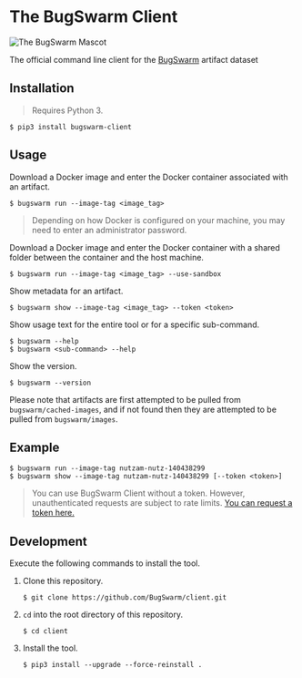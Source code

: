 # The BugSwarm Client

![The BugSwarm Mascot](https://cloud.githubusercontent.com/assets/8139148/24324903/1101b9a2-114c-11e7-9340-316022ef57d5.png)

The official command line client for the [BugSwarm](https://bugswarm.org) artifact dataset

## Installation
> Requires Python 3.
```
$ pip3 install bugswarm-client
```

## Usage
Download a Docker image and enter the Docker container associated with an artifact.
```shell
$ bugswarm run --image-tag <image_tag>
```
> Depending on how Docker is configured on your machine, you may need to enter an administrator password.

Download a Docker image and enter the Docker container with a shared folder between the container and the host machine.

```shell
$ bugswarm run --image-tag <image_tag> --use-sandbox
```

Show metadata for an artifact.

```shell
$ bugswarm show --image-tag <image_tag> --token <token>
```

Show usage text for the entire tool or for a specific sub-command.

```shell
$ bugswarm --help
$ bugswarm <sub-command> --help
```

Show the version.

```shell
$ bugswarm --version
```

Please note that artifacts are first attempted to be pulled from `bugswarm/cached-images`, and if not found then they are attempted to be pulled from `bugswarm/images`.

## Example

```shell
$ bugswarm run --image-tag nutzam-nutz-140438299
$ bugswarm show --image-tag nutzam-nutz-140438299 [--token <token>]
```

> You can use BugSwarm Client without a token. However, unauthenticated requests are subject to rate limits. [You can request a token here.](http://www.bugswarm.org/contact/)

## Development
Execute the following commands to install the tool.
1. Clone this repository.
    ```
    $ git clone https://github.com/BugSwarm/client.git
    ```
1. `cd` into the root directory of this repository.
    ```
    $ cd client
    ```
1. Install the tool.
    ```
    $ pip3 install --upgrade --force-reinstall .
    ```
